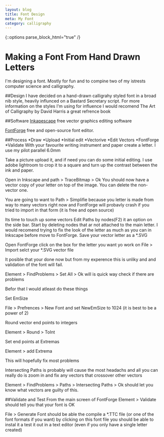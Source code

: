 ```yaml
---
layout: blog
title: Font Design
meta: My Font
category: calligraphy
---
```

{::options parse_block_html="true" /}

# Making a Font From Hand Drawn Letters

I'm designing a font. Mostly for fun and to compine two of my istrests computer science and calligraphy.

##Design
I have decided on a hand-drawn calligrahy styled font in a broad nib style, heavily influnced on a Bastard Secretary script. For more information on the styles I'm using for influence I would recomend The Art of Calligraphy by David Harris a great refrence book      

##Software
[Inkapescape](https://inkscape.org/en/) free vector graphics editing software

[FontForge](https://fontforge.github.io/en-US/) free and open-source font editor.

##Process
	*Draw
	*Upload
	*Initial edit
	*Vectorive
	*Edit Vectors
	*FontForge
	*Validate
With your favourite writing instrument and paper create a letter. I use my pilot parallel 6.0mm

Take a picture upload it, and if need you can do some initial editing. I use adobe lightroom to crop it to a square and turn up the contrast between the ink and paper.

Open in Inkscape and path > TraceBitmap > Ok
You should now have a vector copy of your letter on top of the image. You can delete the non-vector one.

You are going to want to Path > Simplifie  because you letter is made from way to many vectors right now and FontForge will probavly crash if you tried to import in that form (it is free and open source)

Its time to touch up some vectors Edit Paths by nodes(F2) it an option on the side bar. Start by deleting nodes that ar not attached to the main letter. I would recomend trying to fix the look of the letter as much as you can in Inkscape before move to FontForge. Save your vector letter as a *.SVG

Open FontForge click on the box for the letter you want yo work on File > Import selct your *.SVG vector file

It posible that your done now but from my experence this is unliky and and  validation of the font will fail.

Element > FindProblems > Set All > Ok will  is quick way check if there are problems

Befor that I would atleast do these things

Set EmSize

File > Prefrences > New Font and set NewEmSize to 1024 (it is best to be a power of 2)

Round vector end points to integers

Element > Round > ToInt

Set end points at Extremas

Element > add Extrema

This will hopefully fix most problems

Intersecting Paths is probably will cause the most headachs and all you can really do is zoom in  and fix any vectors that crossover other vectors

Element > FindProblems > Paths > Intersecting Paths > Ok should let you know what vectors are guilty of this.  

##Validate and Test
From the main screen of FontForge Element > Validate should tell you that your font is OK

File > Generate Font should be able the compile a *.TTC file (or one of the font formats if you want) by clicking on this font file you should be able to instal it a test it out in a text editor (even if you only have a single letter created)

